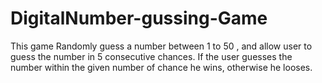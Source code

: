 # DigitalNumber-gussing-Game
This game Randomly guess a number between 1 to 50 , and allow user to guess the number in 5 consecutive chances. If the user guesses the number within the given number of chance he wins, otherwise he looses. 
